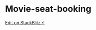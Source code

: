 # Movie-seat-booking

[Edit on StackBlitz ⚡️](https://stackblitz.com/edit/stackblitz-starters-gjhr69)